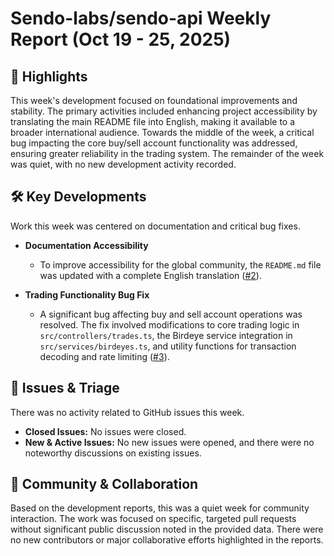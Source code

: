 # Sendo-labs/sendo-api Weekly Report (Oct 19 - 25, 2025)

## 🚀 Highlights
This week's development focused on foundational improvements and stability. The primary activities included enhancing project accessibility by translating the main README file into English, making it available to a broader international audience. Towards the middle of the week, a critical bug impacting the core buy/sell account functionality was addressed, ensuring greater reliability in the trading system. The remainder of the week was quiet, with no new development activity recorded.

## 🛠️ Key Developments
Work this week was centered on documentation and critical bug fixes.

- **Documentation Accessibility**
  - To improve accessibility for the global community, the `README.md` file was updated with a complete English translation ([#2](https://github.com/Sendo-labs/sendo-api/pull/2)).

- **Trading Functionality Bug Fix**
  - A significant bug affecting buy and sell account operations was resolved. The fix involved modifications to core trading logic in `src/controllers/trades.ts`, the Birdeye service integration in `src/services/birdeyes.ts`, and utility functions for transaction decoding and rate limiting ([#3](https://github.com/Sendo-labs/sendo-api/pull/3)).

## 🐛 Issues & Triage
There was no activity related to GitHub issues this week.

- **Closed Issues:** No issues were closed.
- **New & Active Issues:** No new issues were opened, and there were no noteworthy discussions on existing issues.

## 💬 Community & Collaboration
Based on the development reports, this was a quiet week for community interaction. The work was focused on specific, targeted pull requests without significant public discussion noted in the provided data. There were no new contributors or major collaborative efforts highlighted in the reports.